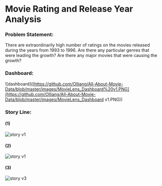 # Movie Rating and Release Year Analysis



### Problem Statement:

There are extraordinarily high number of ratings on the movies released during the years from 1993 to 1996. Are there any particular genres that were leading the growth? Are there any major movies that were causing the growth?



### Dashboard:

![dashboard]([https://github.com/Olliang/All-About-Movie-Data/blob/master/images/MovieLens_Dashboard%20v1.PNG](https://github.com/Olliang/All-About-Movie-Data/blob/master/images/MovieLens_Dashboard v1.PNG))



### Story Line:

#### (1)



![story v1](https://github.com/Olliang/All-About-Movie-Data/blob/master/images/Movielens_Story%20v1p1.PNG)



#### (2)



![story v1](https://github.com/Olliang/All-About-Movie-Data/blob/master/images/Movielens_Story%20v1p2.PNG)



#### (3)



![story v3](https://github.com/Olliang/All-About-Movie-Data/blob/master/images/Movielens_Story%20v1p3.PNG)
